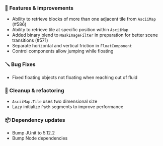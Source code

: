 ### 🚀 Features & improvements

- Ability to retrieve blocks of more than one adjacent tile from `AsciiMap` (#586)
- Ability to retrieve tile at specific position within `AsciiMap`
- Added binary blend to `MaskImageFilter` in preparation for better scene transitions (#571)
- Separate horizontal and vertical friction in `FloatComponent`
- Control components allow jumping while floating

### 🪛 Bug Fixes

- Fixed floating objects not floating when reaching out of fluid

### 🧽 Cleanup & refactoring

- `AsciiMap.Tile` uses two dimensional size
- Lazy initialize `Path` segments to improve performance

### 📦 Dependency updates

- Bump JUnit to 5.12.2
- Bump Node dependencies